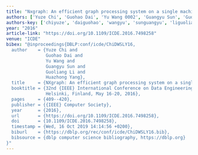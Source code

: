 ```yaml
---
title: "Nxgraph: An efficient graph processing system on a single machine"
authors: ['Yuze Chi', 'Guohao Dai', 'Yu Wang 0002', 'Guangyu Sun', 'Guoliang Li 0001', 'Huazhong Yang']
authors-key: ['chiyuze', 'daiguohao', 'wangyu', 'sunguangyu', 'liguoliang', 'yanghuazhong']
year: "2016"
article-link: "https://doi.org/10.1109/ICDE.2016.7498258"
venue: "ICDE"
bibex: "@inproceedings{DBLP:conf/icde/ChiDWSLY16,
  author    = {Yuze Chi and
               Guohao Dai and
               Yu Wang and
               Guangyu Sun and
               Guoliang Li and
               Huazhong Yang},
  title     = {NXgraph: An efficient graph processing system on a single machine},
  booktitle = {32nd {IEEE} International Conference on Data Engineering, {ICDE} 2016,
               Helsinki, Finland, May 16-20, 2016},
  pages     = {409--420},
  publisher = {{IEEE} Computer Society},
  year      = {2016},
  url       = {https://doi.org/10.1109/ICDE.2016.7498258},
  doi       = {10.1109/ICDE.2016.7498258},
  timestamp = {Wed, 16 Oct 2019 14:14:56 +0200},
  biburl    = {https://dblp.org/rec/conf/icde/ChiDWSLY16.bib},
  bibsource = {dblp computer science bibliography, https://dblp.org}
}"
---
```

